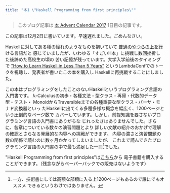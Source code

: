 ```yaml
---
title: "本1 \"Haskell Programming from first principles\""
---
```


> このブログ記事は
> [本 Advent Calendar 2017](https://adventar.org/calendars/2433)
> 1日目の記事です。

この記事は12月2日に書いています。早速遅れました。ごめんなさい。

Haskellに対してある種の憧れのようなものを抱いていて
[普通のやつらの上を行](http://www.paulgraham.com/avg.html)ける言語だと
感じていましたが、いわゆる「すごいH本」に挑戦し数回挫折した後諦めた高校生の頃の
苦い記憶が残っています。大学入学前後のタイミングで
["How to Learn Haskell in Less Than 5 Years"](https://www.youtube.com/watch?v=Bg9ccYzMbxc)
というLambdaConfでのトークを視聴し、発表者が書いたこの本を購入し
Haskellに再挑戦することにしました。

この本はプログラミングをしたことのないHaskellというプログラミング言語の入門書です。
λ-Calculusの初歩・各種文法・型クラス・再帰・代数的データ型・テスト・
MonoidからTraversibleまでの各種重要な型クラス・パーサ・モナド変換器といっ
たHaskellに出てくる多種多様な概念を幅広く、1200ページという圧倒的なページ数で
カバーしています。しかし、前提知識を要さないプログラミング言語の入門書にありがちな
じれったさはありませんでした。さらに、各章についている数々の演習問題とより
詳しい文献の紹介のおかげで理解の確認とさらなる発展的な内容への挑戦ができます。
内容の濃さと演習問題の数の関係で読むのに数ヶ月かかってしまいましたが、
これまで読んできたプログラミング言語の入門書の中で最も満足した一冊[^1]でした。

"Haskell Programming from first principles"は[こちら](http://haskellbook.com/)から
電子書籍を購入することができます。（残念ながらペーパーバックでの販売はないようです）

[^1]: 一方、技術書にしては高額な部類に入る上1200ページもあるので誰にでもオススメ
できるというわけではありません。

